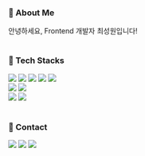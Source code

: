 <div><h3>🫧 About Me</h3></div>
<div>
안녕하세요, Frontend 개발자 최성원입니다!
</div>
<br/>

<div><h3>🫧 Tech Stacks</h3></div>
<!-- <h4>★ Main Stacks ★</h4> -->
<div>
<img src="https://img.shields.io/badge/JavaScript-F7DF1E?style=flat-circle&logo=JavaScript&logoColor=black" />
  <img src="https://img.shields.io/badge/TypeScript-007ACC?style=flat-circle&logo=typescript&logoColor=white"/>
<img src = "https://img.shields.io/badge/React-61DAFB?style=flat-circle&logo=react&logoColor=black" />

<!-- <img src="https://img.shields.io/badge/HTML5-E34F26?style=flat-circle&logo=html5&logoColor=white" />
<img src = "https://img.shields.io/badge/Sass-CC6699?style=flat-circle&logo=sass&logoColor=white" /> -->
<!--
<img src="https://img.shields.io/badge/CSS3-1572B6?style=flat-circle&logo=css3&logoColor=white"/>
<img src="https://img.shields.io/badge/Tailwind CSS-06B6D4?style=flat-circle&logo=Tailwind CSS&logoColor=white"/>
-->
<!-- <img src = "https://img.shields.io/badge/jQuery-0769AD?style=flat-circle&logo=jquery&logoColor=white" /> -->
<img src="https://img.shields.io/badge/Next.js-000000?style=flat-circle&logo=nextdotjs&logoColor=white"/>
<img src="https://img.shields.io/badge/D3.js-F9A03C?style=flat-circle&logo=D3dotjs&logoColor=white"/>
<br/>

<img src="https://img.shields.io/badge/C-A8B9CC?style=flat-circle&logo=C&logoColor=black"/>
<img src="https://img.shields.io/badge/C++-00599C?style=flat-circle&logo=cplusplus&logoColor=white"/>
<br/>

<img src="https://img.shields.io/badge/Python-3776AB?style=flat-circle&logo=Python&logoColor=white"/>
<img src="https://img.shields.io/badge/Pytorch-EE4C2C?style=flat-circle&logo=Pytorch&logoColor=white"/>

</div>

<!-- <br/>
<div><h3>🫧 Experience</h3></div>
<div>
</div> -->

<br/>
<div><h3>🫧 Contact</h3></div>
<div>
<a href="mailto:nowgnoesiohc@gmail.com"><img src="https://img.shields.io/badge/Mail-EA4335?style=flat-circle&logo=Gmail&logoColor=white" /></a>
<a href="https://www.linkedin.com/in/seongwon-choi-23812126a/"><img src="https://img.shields.io/badge/LinkedIn-0A66C2?style=flat-circle&logo=LinkedIn&logoColor=white" /></a>
<a href="https://nowgnoesiohc.tistory.com/"><img src="https://img.shields.io/badge/Tistory-000000?style=flat-circle&logo=Tistory&logoColor=white" /></a>
</div>

